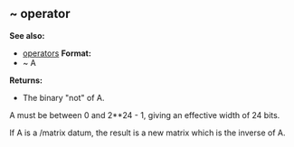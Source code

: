 ## \~ operator
**See also:**
*   [operators](/ref/operator.md) <!-- -->
**Format:**
*   \~ A
<!-- -->
**Returns:**
*   The binary \"not\" of A.


A must be between 0 and 2\*\*24 - 1, giving an effective width
of 24 bits. 

If A is a /matrix datum, the result is a new matrix
which is the inverse of A.